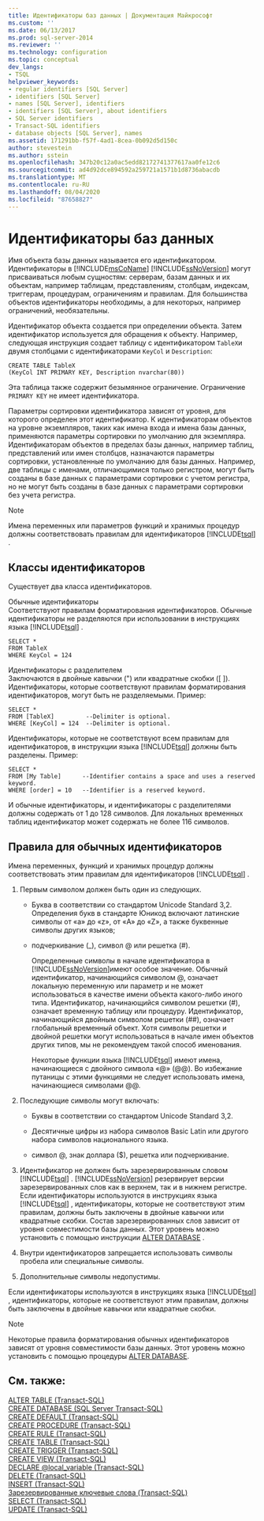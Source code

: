 ```yaml
---
title: Идентификаторы баз данных | Документация Майкрософт
ms.custom: ''
ms.date: 06/13/2017
ms.prod: sql-server-2014
ms.reviewer: ''
ms.technology: configuration
ms.topic: conceptual
dev_langs:
- TSQL
helpviewer_keywords:
- regular identifiers [SQL Server]
- identifiers [SQL Server]
- names [SQL Server], identifiers
- identifiers [SQL Server], about identifiers
- SQL Server identifiers
- Transact-SQL identifiers
- database objects [SQL Server], names
ms.assetid: 171291bb-f57f-4ad1-8cea-0b092d5d150c
author: stevestein
ms.author: sstein
ms.openlocfilehash: 347b20c12a0ac5edd82172741377617aa0fe12c6
ms.sourcegitcommit: ad4d92dce894592a259721a1571b1d8736abacdb
ms.translationtype: MT
ms.contentlocale: ru-RU
ms.lasthandoff: 08/04/2020
ms.locfileid: "87658827"
---
```

# <a name="database-identifiers"></a>Идентификаторы баз данных
  Имя объекта базы данных называется его идентификатором. Идентификаторы в [!INCLUDE[msCoName](../../includes/msconame-md.md)] [!INCLUDE[ssNoVersion](../../includes/ssnoversion-md.md)] могут присваиваться любым сущностям: серверам, базам данных и их объектам, например таблицам, представлениям, столбцам, индексам, триггерам, процедурам, ограничениям и правилам. Для большинства объектов идентификаторы необходимы, а для некоторых, например ограничений, необязательны.  
  
 Идентификатор объекта создается при определении объекта. Затем идентификатор используется для обращения к объекту. Например, следующая инструкция создает таблицу с идентификатором `TableX`и двумя столбцами с идентификаторами `KeyCol` и `Description`:  
  
```  
CREATE TABLE TableX  
(KeyCol INT PRIMARY KEY, Description nvarchar(80))  
```  
  
 Эта таблица также содержит безымянное ограничение. Ограничение `PRIMARY KEY` не имеет идентификатора.  
  
 Параметры сортировки идентификатора зависят от уровня, для которого определен этот идентификатор. К идентификаторам объектов на уровне экземпляров, таких как имена входа и имена базы данных, применяются параметры сортировки по умолчанию для экземпляра. Идентификаторам объектов в пределах базы данных, например таблиц, представлений или имен столбцов, назначаются параметры сортировки, установленные по умолчанию для базы данных. Например, две таблицы с именами, отличающимися только регистром, могут быть созданы в базе данных с параметрами сортировки c учетом регистра, но не могут быть созданы в базе данных с параметрами сортировки без учета регистра.  
  
> [!NOTE]  
>  Имена переменных или параметров функций и хранимых процедур должны соответствовать правилам для идентификаторов [!INCLUDE[tsql](../../includes/tsql-md.md)] .  
  
## <a name="classes-of-identifiers"></a>Классы идентификаторов  
 Существует два класса идентификаторов.  
  
 Обычные идентификаторы  
 Соответствуют правилам форматирования идентификаторов. Обычные идентификаторы не разделяются при использовании в инструкциях языка [!INCLUDE[tsql](../../includes/tsql-md.md)] .  
  
```  
SELECT *  
FROM TableX  
WHERE KeyCol = 124  
```  
  
 Идентификаторы с разделителем  
 Заключаются в двойные кавычки (") или квадратные скобки ([ ]). Идентификаторы, которые соответствуют правилам форматирования идентификаторов, могут быть не разделяемыми. Пример:  
  
```  
SELECT *  
FROM [TableX]         --Delimiter is optional.  
WHERE [KeyCol] = 124  --Delimiter is optional.  
```  
  
 Идентификаторы, которые не соответствуют всем правилам для идентификаторов, в инструкции языка [!INCLUDE[tsql](../../includes/tsql-md.md)] должны быть разделены. Пример:  
  
```  
SELECT *  
FROM [My Table]      --Identifier contains a space and uses a reserved keyword.  
WHERE [order] = 10   --Identifier is a reserved keyword.  
```  
  
 И обычные идентификаторы, и идентификаторы с разделителями должны содержать от 1 до 128 символов. Для локальных временных таблиц идентификатор может содержать не более 116 символов.  
  
## <a name="rules-for-regular-identifiers"></a>Правила для обычных идентификаторов  
 Имена переменных, функций и хранимых процедур должны соответствовать этим правилам для идентификаторов [!INCLUDE[tsql](../../includes/tsql-md.md)] .  
  
1.  Первым символом должен быть один из следующих.  
  
    -   Буква в соответствии со стандартом Unicode Standard 3,2. Определения букв в стандарте Юникод включают латинские символы от «a» до «z», от «A» до «Z», а также буквенные символы других языков;  
  
    -   подчеркивание (_), символ @ или решетка (#).  
  
         Определенные символы в начале идентификатора в [!INCLUDE[ssNoVersion](../../includes/ssnoversion-md.md)]имеют особое значение. Обычный идентификатор, начинающийся символом @, означает локальную переменную или параметр и не может использоваться в качестве имени объекта какого-либо иного типа. Идентификатор, начинающийся символом решетки (#), означает временную таблицу или процедуру. Идентификатор, начинающийся двойным символом решетки (##), означает глобальный временный объект. Хотя символы решетки и двойной решетки могут использоваться в начале имен объектов других типов, мы не рекомендуем такой способ именования.  
  
         Некоторые функции языка [!INCLUDE[tsql](../../includes/tsql-md.md)] имеют имена, начинающиеся с двойного символа «@» (@@). Во избежание путаницы с этими функциями не следует использовать имена, начинающиеся символами @@.  
  
2.  Последующие символы могут включать:  
  
    -   Буквы в соответствии со стандартом Unicode Standard 3,2.  
  
    -   Десятичные цифры из набора символов Basic Latin или другого набора символов национального языка.  
  
    -   символ @, знак доллара ($), решетка или подчеркивание.  
  
3.  Идентификатор не должен быть зарезервированным словом [!INCLUDE[tsql](../../includes/tsql-md.md)] . [!INCLUDE[ssNoVersion](../../includes/ssnoversion-md.md)] резервирует версии зарезервированных слов как в верхнем, так и в нижнем регистре. Если идентификаторы используются в инструкциях языка [!INCLUDE[tsql](../../includes/tsql-md.md)] , идентификаторы, которые не соответствуют этим правилам, должны быть заключены в двойные кавычки или квадратные скобки. Состав зарезервированных слов зависит от уровня совместимости базы данных. Этот уровень можно установить с помощью инструкции [ALTER DATABASE](/sql/t-sql/statements/alter-database-transact-sql-compatibility-level) .  
  
4.  Внутри идентификаторов запрещается использовать символы пробела или специальные символы.  
  
5.  Дополнительные символы недопустимы.  
  
 Если идентификаторы используются в инструкциях языка [!INCLUDE[tsql](../../includes/tsql-md.md)] , идентификаторы, которые не соответствуют этим правилам, должны быть заключены в двойные кавычки или квадратные скобки.  
  
> [!NOTE]  
>  Некоторые правила форматирования обычных идентификаторов зависят от уровня совместимости базы данных. Этот уровень можно установить с помощью процедуры [ALTER DATABASE](/sql/t-sql/statements/alter-database-transact-sql-compatibility-level).  
  
## <a name="see-also"></a>См. также:  
 [ALTER TABLE (Transact-SQL)](/sql/t-sql/statements/alter-table-transact-sql)   
 [CREATE DATABASE (SQL Server Transact-SQL)](/sql/t-sql/statements/create-database-sql-server-transact-sql)   
 [CREATE DEFAULT (Transact-SQL)](/sql/t-sql/statements/create-default-transact-sql)   
 [CREATE PROCEDURE (Transact-SQL)](/sql/t-sql/statements/create-procedure-transact-sql)   
 [CREATE RULE (Transact-SQL)](/sql/t-sql/statements/create-rule-transact-sql)   
 [CREATE TABLE (Transact-SQL)](/sql/t-sql/statements/create-table-transact-sql)   
 [CREATE TRIGGER (Transact-SQL)](/sql/t-sql/statements/create-trigger-transact-sql)   
 [CREATE VIEW (Transact-SQL)](/sql/t-sql/statements/create-view-transact-sql)   
 [DECLARE @local_variable (Transact-SQL)](/sql/t-sql/language-elements/declare-local-variable-transact-sql)   
 [DELETE (Transact-SQL)](/sql/t-sql/statements/delete-transact-sql)   
 [INSERT (Transact-SQL)](/sql/t-sql/statements/insert-transact-sql)   
 [Зарезервированные ключевые слова (Transact-SQL)](/sql/t-sql/language-elements/reserved-keywords-transact-sql)   
 [SELECT (Transact-SQL)](/sql/t-sql/queries/select-transact-sql)   
 [UPDATE (Transact-SQL)](/sql/t-sql/queries/update-transact-sql)  
  
  
